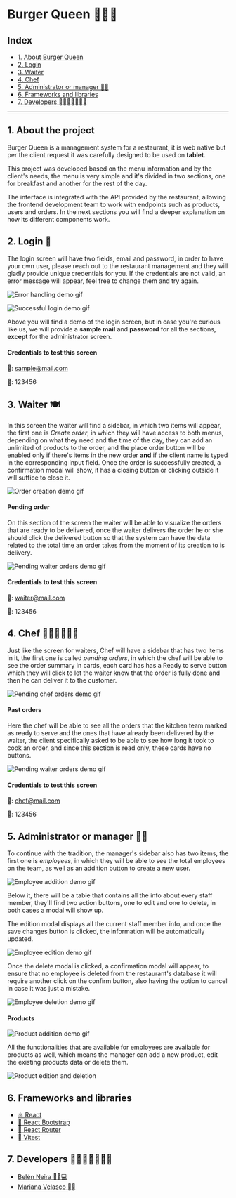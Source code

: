 # Burger Queen 🍔🍟🥤

## Index

* [1. About Burger Queen](#1-about-the-project)
* [2. Login](#2-login-🔐)
* [3. Waiter](#3-waiter-🍽)
* [4. Chef](#4-chef-👩🏻‍🍳🧑🏽‍🍳)
* [5. Administrator or manager 💼👜](#5-administrator-or-manager-💼👜)
* [6. Frameworks and libraries](#6-frameworks-and-libraries)
* [7. Developers 👩🏻‍💻👩🏽‍💻💛](#7-developers-👩🏻‍💻👩🏽‍💻💛)


***

## 1. About the project
Burger Queen is a management system for a restaurant, it is web native but per the client request it was carefully designed to be used on **tablet**. 

This project was developed based on the menu information and by the client's needs, the menu is very simple and it's divided in two sections, one for breakfast and another for the rest of the day. 

The interface is integrated with the API provided by the restaurant, allowing the frontend development team to work with endpoints such as products, users and orders. In the next sections you will find a deeper explanation on how its different components work.


## 2. Login 🔐

The login screen will have two fields, email and password, in order to have your own user, please reach out to the restaurant management and they will gladly provide unique credentials for you. If the credentials are not valid, an error message will appear, feel free to change them and try again. 

![Error handling demo gif](https://res.cloudinary.com/dslzbcaxd/image/upload/v1689788260/GIF_Recording_2023-07-18_at_19.08.12_ubkd2b.gif)

![Successful login demo gif](https://res.cloudinary.com/dslzbcaxd/image/upload/v1689787812/GIF_Recording_2023-07-18_at_19.09.59_yjlnsx.gif) 

Above you will find a demo of the login screen, but in case you're curious like us, we will provide a **sample mail** and **password** for all the sections, **except** for the administrator screen.

#### Credentials to test this screen

📩: sample@mail.com

🔑: 123456


## 3. Waiter 🍽

In this screen the waiter will find a sidebar, in which two items will appear, the first one is _Create order_, in which they will have access to both menus, depending on what they need and the time of the day, they can add an unlimited of products to the order, and the place order button will be enabled only if there's items in the new order **and** if the client name is typed in the corresponding input field. Once the order is successfully created, a confirmation modal will show, it has a closing button or clicking outside it will suffice to close it. 

![Order creation demo gif](https://res.cloudinary.com/dslzbcaxd/image/upload/v1689788280/GIF_Recording_2023-07-18_at_19.13.06_1_qfchfb.gif) 

#### Pending order

On this section of the screen the waiter will be able to visualize the orders that are ready to be delivered, once the waiter delivers the order he or she should click the delivered button so that the system can have the data related to the total time an order takes from the moment of its creation to is delivery. 

![Pending waiter orders demo gif](https://res.cloudinary.com/dslzbcaxd/image/upload/v1689790990/Pending_waiter_sd7xv8.gif) 

#### Credentials to test this screen

📩: waiter@mail.com

🔑: 123456

## 4. Chef 👩🏻‍🍳🧑🏽‍🍳

Just like the screen for waiters, Chef will have a sidebar that has two items in it, the first one is called _pending orders_, in which the chef will be able to see the order summary in cards, each card has has a Ready to serve button which they will click to let the waiter know that the order is fully done and then he can deliver it to the customer. 

![Pending chef orders demo gif](https://res.cloudinary.com/dslzbcaxd/image/upload/v1689795902/pending-chef_d9xo9z.gif) 

#### Past orders

Here the chef will be able to see all the orders that the kitchen team marked as ready to serve and the ones that have already been delivered by the waiter, the client specifically asked to be able to see how long it took to cook an order, and since this section is read only, these cards have no buttons.

![Pending waiter orders demo gif](https://res.cloudinary.com/dslzbcaxd/image/upload/v1689795902/past-chef_zzoczg.gif) 

#### Credentials to test this screen

📩: chef@mail.com

🔑: 123456


## 5. Administrator or manager 💼👜

To continue with the tradition, the manager's sidebar also has two items, the first one is _employees_, in which they will be able to see the total employees on the team, as well as an addition button to create a new user.

![Employee addition demo gif](https://res.cloudinary.com/dslzbcaxd/image/upload/v1689799649/employeeaddition_muw35r.gif) 

Below it, there will be a table that contains all the info about every staff member, they'll find two action buttons, one to edit and one to delete, in both cases a modal will show up. 

The edition modal displays all the current staff member info, and once the save changes button is clicked, the information will be automatically updated. 

![Employee edition demo gif](https://res.cloudinary.com/dslzbcaxd/image/upload/v1689799649/employeeedit_h8gfak.gif) 

Once the delete modal is clicked, a confirmation modal will appear, to ensure that no employee is deleted from the restaurant's database it will require another click on the confirm button, also having the option to cancel in case it was just a mistake.

![Employee deletion demo gif](https://res.cloudinary.com/dslzbcaxd/image/upload/v1689799649/employeedelete_asc9lo.gif) 

#### Products

![Product addition demo gif](https://res.cloudinary.com/dslzbcaxd/image/upload/v1689799649/productaddition_egixqm.gif) 

All the functionalities that are available for employees are available for products as well, which means the manager can add a new product, edit the existing products data or delete them.

![Product edition and deletion](https://res.cloudinary.com/dslzbcaxd/image/upload/v1689799649/producteditanddelete_fx93k7.gif) 

## 6. Frameworks and libraries

* [⚛️ React](https://react.dev/)
* [🎨 React Bootstrap](https://react-bootstrap.netlify.app/)
* [🔗 React Router](https://reactrouter.com/)
* [🧪 Vitest](https://vitest.dev/)

## 7. Developers 👩🏻‍💻👩🏽‍💻💛

* [Belén Neira 👩🏻💻](https://github.com/Belenoese) 
* [Mariana Velasco 🌸✨](https://github.com/ZMVelasco )